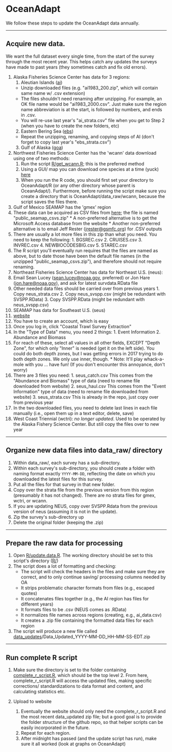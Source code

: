 # OceanAdapt

We follow these steps to update the OceanAdapt data annually.

---
## Acquire new data.  
We want the full dataset every single time, from the start of the survey through the most recent year. This helps catch any updates the surveys have made to past years (they sometimes catch and fix old errors). 
1. Alaska Fisheries Science Center has data for 3 regions:
   1. Aleutian Islands ([ai](http://www.afsc.noaa.gov/RACE/groundfish/survey_data/default.htm))
     * Unzip downloaded files (e.g. "ai1983_200.zip", which will contain same name w/ .csv extension)
     * The files shouldn't need renaming after unzipping. For example, an OK file name would be "ai1983_2000.csv". Just make sure the region name abbreviation is at the start, is followed by numbers, and ends in .csv.
     * You will re-use last year's "ai_strata.csv" file when you get to Step 2 (when you have to create the new folders, etc)
   2. Eastern Bering Sea ([ebs](http://www.afsc.noaa.gov/RACE/groundfish/survey_data/default.htm))
     * Repeat the unzipping, renaming, and copying steps of AI (don't forget to copy last year's "ebs_strata.csv")
   3. Gulf of Alaska ([goa](http://www.afsc.noaa.gov/RACE/groundfish/survey_data/default.htm))
     <!-- * Rename X to Y -->
3. Northwest Fisheries Science Center has the 'wcann' data download using one of two methods:
   1. Run the script [R/get_wcann.R](https://github.com/mpinsky/OceanAdapt/blob/master/R/get_wcann.R); this is the preferred method
     <!-- * Rename X to Y
     * Rename X to Y -->
   2. Using a GUI/ map you can download one species at a time (yuck) [here](https://www.nwfsc.noaa.gov/data/)
   3. When you run the R code, you should first set your directory to OceanAdapt/R (or any other directory whose parent is OceanAdapt/). Furthermore, before running the script make sure you create a directory that is OceanAdapt/data_raw/wcann, because the script saves the files there.
4. Gulf of Mexico SEAMAP has the 'gmex' region
  1. These data can be acquired as CSV files from [here](http://seamap.gsmfc.org/); the file is named "public_seamap_csvs.zip" 
    * A non-preferred alternative is to get the Microsoft Access database from the website
    * Another non-preferred alternative is to email Jeff Rester (<jrester@gsmfc.org>) for .CSV outputs
  2. There are usually a lot more files in this zip than what you need. You need to keep the following:
    1. BGSREC.csv
    2. CRUISES.csv
    3. INVREC.csv
    4. NEWBIOCODESBIG.csv
    5. STAREC.csv
  3. The R script you'll eventually run requires that the files are named as above, but to date those have been the default file names (in the unzipped "public_seamap_csvs.zip"), and therefore should not require renaming.
5. Northeast Fisheries Science Center has data for Northeast U.S. (neus): 
  1. Email Sean Lucey (<sean.lucey@noaa.gov>, preferred) or Jon Hare (<jon.hare@noaa.gov>), and ask for latest survdata.RData file
  2. Other needed data files should be carried over from previous years
    1. Copy neus_strata.csv
    2. Copy neus_svspp.csv (might be redundant with SVSPP.RData)
    3. Copy SVSPP.RData (might be redundant with neus_svspp.csv)
6. SEAMAP has data for Southeast U.S. (seus)
  1. [website](https://www2.dnr.sc.gov/seamap/Account/LogOn?ReturnUrl=%2fseamap%2fReports)
  2. You have to create an account, which is easy
  3. Once you log in, click "Coastal Trawl Survey Extraction"
  4. In the "Type of Data" menu, you need 2 things: 
    1. Event Information 
    2. Abundance and Biomass
  5. For reach of these, select all values in all other fields, EXCEPT "Depth Zone", for which only "Inner" is needed (get it on the left side). You could do both depth zones, but I was getting errors in 2017 trying to do both depth zones. We only use inner, though.
    * Note: It'll play whack-a-mole with you … have fun! (If you don't encounter this annoyance, don't worry)
  6. There are 3 files you need:
    1. seus_catch.csv  This comes from the "Abundance and Biomass" type of data (need to rename file downloaded from website)
    2. seus_haul.csv This comes from the "Event Information" type of data (need to rename file downloaded from website)
    3. seus_strata.csv This is already in the repo, just copy over from previous year
  7. In the two downloaded files, you need to delete last lines in each file manually (i.e., open them up in a text editor, delete, save)
7. West Coast Triennial (wctri): *no longer updated*. Used to be operated by the Alaska Fishery Science Center. But still copy the files over to new year

---
## Organize new data files into data_raw/ directory
1. Within data_raw/, each survey has a sub-directory. 
2. Within each survey's sub-directory, you should create a folder with naming format exactly `YYYY-MM-DD`, reflecting the date on which you downloaded the latest files for this survey.
3. Put all the files for that survey in that new folder.
4. Copy over the strata file from the previous version from this region (presumably it has not changed). There are no strata files for gmex, wctri, or wcann.
5. If you are updating NEUS, copy over SVSPP.Rdata from the previous version of neus (assuming it is not in the update).
6. Zip the survey's sub-directory up
7. Delete the original folder (keeping the .zip)

---
## Prepare the raw data for processing
1. Open [R/update.data.R](https://github.com/mpinsky/OceanAdapt/blob/master/R/update.data.R). The working directory should be set to this script's directory ([R/](https://github.com/mpinsky/OceanAdapt/tree/master/R))
2. The script does a lot of formatting and checking:  
   * The script will check the headers in the files and make sure they are correct, and to only continue saving/ processing columns needed by OA  
   * It strips problematic character formats from files (e.g., escaped quotes)  
   * It concatenates files together (e.g., the AI region has files for different years)   
   * It formats files to be .csv (NEUS comes as .RData)   
   * It normalizes file names across regions (creating, e.g., ai_data.csv)  
   * It creates a .zip file containing the formatted data files for each region  
3. The script will produce a new file called [data_updates](https://github.com/mpinsky/OceanAdapt/tree/master/data_updates)/Data_Updated_YYYY-MM-DD_HH-MM-SS-EDT.zip  

---
## Run complete R script  
   1. Make sure the directory is set to the folder containing [complete_r_script.R](https://github.com/mpinsky/OceanAdapt/blob/master/complete_r_script.R), which should be the top level
	 2. From here, complete_r_script.R will access the updated files, making specific corrections/ standardizations to data format and content, and calculating statistics etc.

4. Upload to website
   1. Eventually the website should only need the complete_r_script.R and the most recent data_updated zip file; but a good goal is to provide the folder structure of the github repo, so that helper scripts can be easily incorporated in the future.
   6. Repeat for each region.
   7. After midnight has passed (and the update script has run), make sure it all worked (look at graphs on OceanAdapt)

